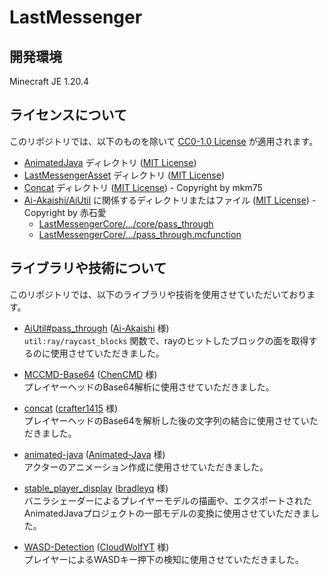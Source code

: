 # LastMessenger

## 開発環境
Minecraft JE 1.20.4

## ライセンスについて
このリポジトリでは、以下のものを除いて [CC0-1.0 License](LICENSE) が適用されます。
- [AnimatedJava](AnimatedJava) ディレクトリ ([MIT License](AnimatedJava/LICENSE))
- [LastMessengerAsset](LastMessengerAsset) ディレクトリ ([MIT License](LastMessengerAsset/LICENSE))
- [Concat](Concat) ディレクトリ ([MIT License](Concat/LICENSE)) - Copyright by mkm75
- [Ai-Akaishi/AiUtil](https://github.com/Ai-Akaishi/AiUtil) に関係するディレクトリまたはファイル ([MIT License](https://github.com/Ai-Akaishi/AiUtil/blob/main/LICENSE)) - Copyright by 赤石愛
  - [LastMessengerCore/.../core/pass_through](LastMessengerCore/data/util/functions/ray/core/pass_through)
  - [LastMessengerCore/.../pass_through.mcfunction](LastMessengerCore/data/util/functions/ray/pass_through.mcfunction)

## ライブラリや技術について
このリポジトリでは、以下のライブラリや技術を使用させていただいております。

- [AiUtil#pass_through](https://github.com/Ai-Akaishi/AiUtil/tree/main/data/util/functions/pass_through) ([Ai-Akaishi](https://github.com/Ai-Akaishi) 様)  
`util:ray/raycast_blocks` 関数で、rayのヒットしたブロックの面を取得するのに使用させていただきました。

- [MCCMD-Base64](https://github.com/ChenCMD/MCCMD-Base64) ([ChenCMD](https://github.com/ChenCMD) 様)  
プレイヤーヘッドのBase64解析に使用させていただきました。

- [concat](https://github.com/crafter1415/concat) ([crafter1415](https://github.com/crafter1415) 様)  
プレイヤーヘッドのBase64を解析した後の文字列の結合に使用させていただきました。

- [animated-java](https://github.com/Animated-Java/animated-java) ([Animated-Java](https://github.com/Animated-Java) 様)  
アクターのアニメーション作成に使用させていただきました。

- [stable_player_display](https://github.com/bradleyq/stable_player_display) ([bradleyq](https://github.com/bradleyq) 様)  
バニラシェーダーによるプレイヤーモデルの描画や、エクスポートされたAnimatedJavaプロジェクトの一部モデルの変換に使用させていただきました。

- [WASD-Detection](https://github.com/CloudWolfYT/WASD-Detection) ([CloudWolfYT](https://github.com/CloudWolfYT) 様)  
プレイヤーによるWASDキー押下の検知に使用させていただきました。

